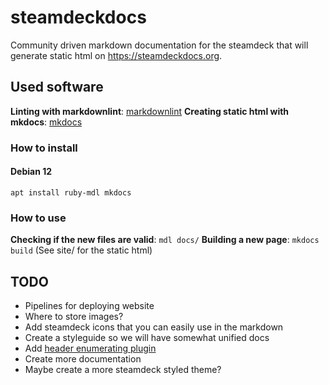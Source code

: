 # steamdeckdocs
Community driven markdown documentation for the steamdeck that will generate static html on https://steamdeckdocs.org.

## Used software

**Linting with markdownlint**: [markdownlint](https://github.com/markdownlint/markdownlint)
**Creating static html with mkdocs**: [mkdocs](https://www.mkdocs.org/)

### How to install

#### Debian 12
```
apt install ruby-mdl mkdocs
```

### How to use

**Checking if the new files are valid**: `mdl docs/`
**Building a new page**: `mkdocs build` (See site/ for the static html)

## TODO
- Pipelines for deploying website
- Where to store images?
- Add steamdeck icons that you can easily use in the markdown
- Create a styleguide so we will have somewhat unified docs
- Add [header enumerating plugin](https://github.com/timvink/mkdocs-enumerate-headings-plugin)
- Create more documentation
- Maybe create a more steamdeck styled theme?
